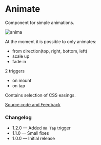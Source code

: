 # Animate
Component for simple animations.

![anima](https://user-images.githubusercontent.com/778908/44228486-b7c2dc00-a195-11e8-8578-939cf2c4fced.gif)

At the moment it is possible to only animates:
- from direction(top, right, bottom, left)
- scale up
- fade in

2 triggers
- on mount
- on tap

Contains selection of CSS easings.

[Source code and Feedback](https://gist.github.com/asci/3ebb6de41588f1f875f6ddedb308711a)

### Changelog
- 1.2.0 — Added `On Tap` trigger
- 1.1.0 — Small fixes
- 1.0.0 — Initial release
